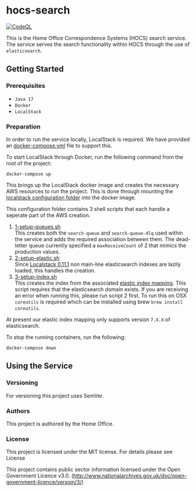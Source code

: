 # hocs-search

[![CodeQL](https://github.com/UKHomeOffice/hocs-search/actions/workflows/codeql-analysis.yml/badge.svg)](https://github.com/UKHomeOffice/hocs-search/actions/workflows/codeql-analysis.yml)

This is the Home Office Correspondence Systems (HOCS) search service. The service serves the search functionality within HOCS through the use of `elasticsearch`. 

## Getting Started


### Prerequisites

* ```Java 17```
* ```Docker```
* ```LocalStack```

### Preparation

In order to run the service locally, LocalStack is required. We have provided an [docker-compose.yml](docker-compose.yml) file to support this. 

To start LocalStack through Docker, run the following command from the root of the project:

```shell
docker-compose up
```

This brings up the LocalStack docker image and creates the necessary AWS resources to run the project. This is done through mounting the [localstack configuration folder](config/localstack) into the docker image.

This configuration folder contains 3 shell scripts that each handle a seperate part of the AWS creation.

1. [1-setup-queues.sh](config/localstack/1-setup-queue.sh)  
This creates both the `search-queue` and `search-queue-dlq` used within the service and adds the required association between them. The dead-letter queue currently specified a `maxReceiveCount` of 2 that mimics the production values.
2. [2-setup-elastic.sh](config/localstack/2-setup-elastic.sh)  
Since [Localstack 0.11.1](https://newreleases.io/project/github/localstack/localstack/release/v0.11.1) non main-line elasticsearch indexes are lazily loaded, this handles the creation.
3. [3-setup-index.sh](config/localstack/3-setup-index.sh)  
This creates the index from the associated [elastic index mapping](/config/localstack/elastic_mapping.json). This script requires that the elasticsearch domain exists. If you are receiving an error when running this, please run script 2 first.
To run this on OSX `coreutils` is required which can be installed using brew `brew install coreutils`.

At present our elastic index mapping only supports version `7.X.X` of elasticsearch.

To stop the running containers, run the following:

```shell
docker-compose down
```

## Using the Service

### Versioning

For versioning this project uses SemVer.

### Authors

This project is authored by the Home Office.

### License

This project is licensed under the MIT license. For details please see License

This project contains public sector information licensed under the Open Government Licence v3.0. (http://www.nationalarchives.gov.uk/doc/open-government-licence/version/3/)
